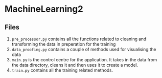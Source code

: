 # MachineLearning2

## Files
1. `pre_processor.py` contains all the functions related to cleaning and transforming the data in preperation for the training
2. `data_proofing.py` contains a couple of methods used for visualising the data
3. `main.py` is the control centre for the application. It takes in the data from the data directory, cleans it and then uses it to create a model.
4. `train.py` contains all the training related methods.
